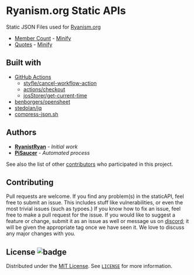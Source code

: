 # Ryanism.org Static APIs

Static JSON Files used for [Ryanism.org](https://ryanism.org)

* [Member Count](members/) - [Minify](members/min/)
* [Quotes](quotes/) - [Minify](quotes/min/)

## Built with
- [GitHub Actions](https://github.com/features/actions)
  - [styfle/cancel-workflow-action](https://github.com/marketplace/actions/cancel-workflow-action)
  - [actions/checkout](https://github.com/marketplace/actions/checkout)
  - [josStorer/get-current-time](https://github.com/marketplace/actions/get-current-time)
- [benborgers/opensheet](https://github.com/benborgers/opensheet)
- [stedolan/jq](https://github.com/stedolan/jq)
- [compress-json.sh](compress-json.sh)

## Authors

- **[RyanistRyan](https://github.com/RyanistRyan)** - *Initial work*
- **[PiSaucer](https://github.com/PiSaucer)** - *Automated process*

See also the list of other [contributors](https://github.com/ryanism-org/staticAPI/contributors) who participated in this project.

## Contributing

Pull requests are welcome. If you find any problem(s) in the staticAPI, feel free to submit an issue. This includes stuff like vulnerabilities, or even the most trivial issues (such as typoes.) If you know how to fix an issue, feel free to make a pull request for the issue. If you would like to suggest a feature or change, submit it as an issue as well or message us on [discord](https://ryanism.org/discord/); it will be given the appropriate tag once we have seen it. We love to discuss any major changes with you.

## License ![badge](https://badgen.net/github/license/ryanism-org/staticAPI)

Distributed under the [MIT License](https://choosealicense.com/licenses/mit/). See [`LICENSE`](LICENSE) for more information.
